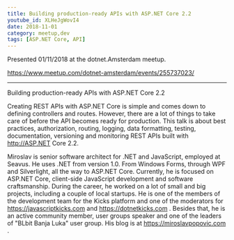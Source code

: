 ```yaml
---
title: Building production-ready APIs with ASP.NET Core 2.2
youtube_id: XLHeJgWovI4
date: 2018-11-01
category: meetup,dev
tags: [ASP.NET Core, API]
---
```


Presented 01/11/2018 at the dotnet.Amsterdam meetup.

https://www.meetup.com/dotnet-amsterdam/events/255737023/

---

Building production-ready APIs with ASP.NET Core 2.2

Creating REST APIs with ASP.NET Core is simple and comes down to defining controllers and routes. However, there are a lot of things to take care of before the API becomes ready for production. This talk is about best practices, authorization, routing, logging, data formatting, testing, documentation, versioning and monitoring REST APIs built with http://ASP.NET Core 2.2.

Miroslav is senior software architect for .NET and JavaScript, employed at Seavus. He uses .NET from version 1.0. From Windows Forms, through WPF and Silverlight, all the way to ASP.NET Core. Currently, he is focused on ASP.NET Core, client-side JavaScript development and software craftsmanship. During the career, he worked on a lot of small and big projects, including a couple of local startups. He is one of the members of the development team for the Kicks platform and one of the moderators for https://javascriptkicks.com and https://dotnetkicks.com . Besides that, he is an active community member, user groups speaker and one of the leaders of "BLbit Banja Luka" user group. His blog is at https://miroslavpopovic.com .